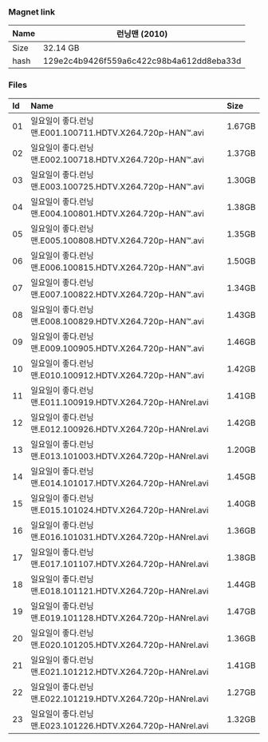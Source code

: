 ### Magnet link

| Name | 런닝맨 (2010)                            |
| ---- | ---------------------------------------- |
| Size | 32.14 GB                                 |
| hash | 129e2c4b9426f559a6c422c98b4a612dd8eba33d |



### Files

| Id | Name | Size |
| :--- | :------------------------------------------------------- | :----- |
|01 | 일요일이 좋다.런닝맨.E001.100711.HDTV.X264.720p-HAN™.avi| 1.67GB|
|02 | 일요일이 좋다.런닝맨.E002.100718.HDTV.X264.720p-HAN™.avi| 1.37GB|
|03 | 일요일이 좋다.런닝맨.E003.100725.HDTV.X264.720p-HAN™.avi| 1.30GB|
|04 | 일요일이 좋다.런닝맨.E004.100801.HDTV.X264.720p-HAN™.avi| 1.38GB|
|05 | 일요일이 좋다.런닝맨.E005.100808.HDTV.X264.720p-HAN™.avi| 1.35GB|
|06 | 일요일이 좋다.런닝맨.E006.100815.HDTV.X264.720p-HAN™.avi| 1.50GB|
|07 | 일요일이 좋다.런닝맨.E007.100822.HDTV.X264.720p-HAN™.avi| 1.34GB|
|08 | 일요일이 좋다.런닝맨.E008.100829.HDTV.X264.720p-HAN™.avi| 1.43GB|
|09 | 일요일이 좋다.런닝맨.E009.100905.HDTV.X264.720p-HAN™.avi| 1.46GB|
|10 | 일요일이 좋다.런닝맨.E010.100912.HDTV.X264.720p-HAN™.avi| 1.42GB|
|11 | 일요일이 좋다.런닝맨.E011.100919.HDTV.X264.720p-HANrel.avi| 1.41GB|
|12 | 일요일이 좋다.런닝맨.E012.100926.HDTV.X264.720p-HANrel.avi| 1.42GB|
|13 | 일요일이 좋다.런닝맨.E013.101003.HDTV.X264.720p-HANrel.avi| 1.20GB|
|14 | 일요일이 좋다.런닝맨.E014.101017.HDTV.X264.720p-HANrel.avi| 1.45GB|
|15 | 일요일이 좋다.런닝맨.E015.101024.HDTV.X264.720p-HANrel.avi| 1.40GB|
|16 | 일요일이 좋다.런닝맨.E016.101031.HDTV.X264.720p-HANrel.avi| 1.36GB|
|17 | 일요일이 좋다.런닝맨.E017.101107.HDTV.X264.720p-HANrel.avi| 1.38GB|
|18 | 일요일이 좋다.런닝맨.E018.101121.HDTV.X264.720p-HANrel.avi| 1.44GB|
|19 | 일요일이 좋다.런닝맨.E019.101128.HDTV.X264.720p-HANrel.avi| 1.47GB|
|20 | 일요일이 좋다.런닝맨.E020.101205.HDTV.X264.720p-HANrel.avi| 1.36GB|
|21 | 일요일이 좋다.런닝맨.E021.101212.HDTV.X264.720p-HANrel.avi| 1.41GB|
|22 | 일요일이 좋다.런닝맨.E022.101219.HDTV.X264.720p-HANrel.avi| 1.27GB|
|23 | 일요일이 좋다.런닝맨.E023.101226.HDTV.X264.720p-HANrel.avi| 1.32GB|
